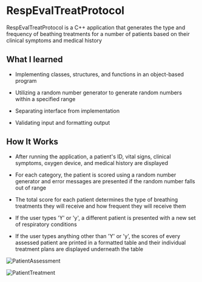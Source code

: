 # RespEvalTreatProtocol

RespEvalTreatProtocol is a C++ application that generates the type and frequency of beathing treatments for a number of patients based on 
their clinical symptoms and medical history



## What I learned

- Implementing classes, structures, and functions in an object-based program

- Utilizing a random number generator to generate random numbers within a specified range

- Separating interface from implementation

- Validating input and formatting output



## How It Works

- After running the application, a patient's ID, vital signs, clinical symptoms, oxygen device, and medical history are displayed

- For each category, the patient is scored using a random number generator and error messages are presented if the random number 
falls out of range

- The total score for each patient determines the type of breathing treatments they will receive and how frequent they will receive them

- If the user types 'Y' or 'y', a different patient is presented with a new set of respiratory conditions

- If the user types anything other than 'Y' or 'y', the scores of every assessed patient are printed in a formatted table and their 
individual treatment plans are displayed underneath the table

![PatientAssessment](https://user-images.githubusercontent.com/104407388/200760363-ea2ede89-ae11-4788-84ae-2e46ad925207.jpg)

![PatientTreatment](https://user-images.githubusercontent.com/104407388/200760378-4e9f09a0-5769-48e5-befc-d0fa4f4f3f37.jpg)

